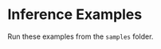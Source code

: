 # Inference Examples

Run these examples from the `samples` folder.


```{include} ../../../../samples/inference.md
```


